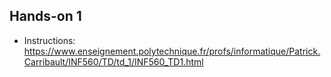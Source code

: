 ## Hands-on 1

- Instructions: https://www.enseignement.polytechnique.fr/profs/informatique/Patrick.Carribault/INF560/TD/td_1/INF560_TD1.html